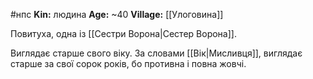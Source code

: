 #нпс
**Kin:** людина
**Age:** ~40
**Village:** [[Улоговина]]

Повитуха, одна із [[Сестри Ворона|Сестер Ворона]].

Виглядає старше свого віку. За словами [[Вік|Мисливця]], виглядає старше за свої сорок років, бо противна і повна жовчі.
